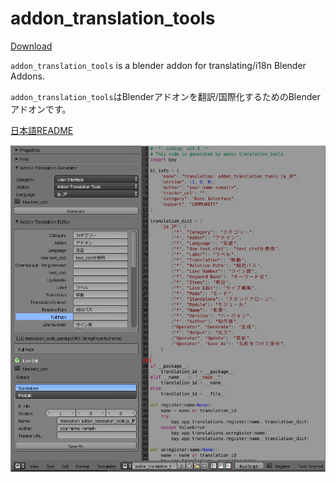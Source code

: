 # addon_translation_tools

[Download](https://github.com/nagadomi/addon_translation_tools/archive/master.zip)

`addon_translation_tools` is a blender addon for translating/i18n Blender Addons.

`addon_translation_tools`はBlenderアドオンを翻訳/国際化するためのBlenderアドオンです。

[日本語README](README.ja.md)


![ui](figure/ui_en.png)
